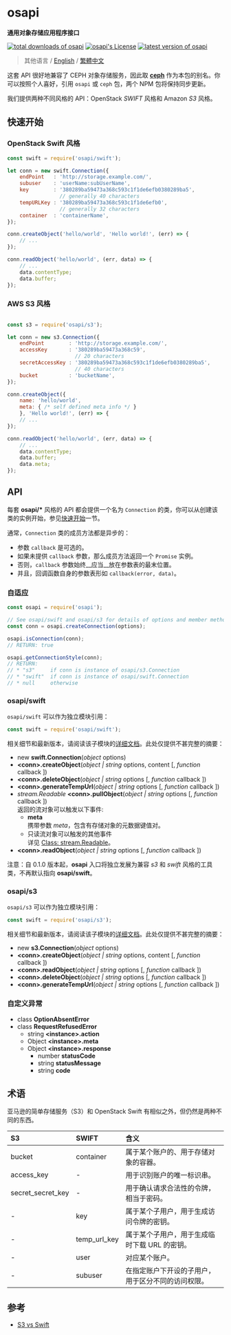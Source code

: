 #	osapi
__通用对象存储应用程序接口__

[![total downloads of osapi](https://img.shields.io/npm/dt/osapi.svg)](https://www.npmjs.com/package/osapi)
[![osapi's License](https://img.shields.io/npm/l/osapi.svg)](https://www.npmjs.com/package/osapi)
[![latest version of osapi](https://img.shields.io/npm/v/osapi.svg)](https://www.npmjs.com/package/osapi)

>	其他语言 / [English](./README.md) / [繁體中文](./README.zh_TW.md)

这套 API 很好地兼容了 CEPH 对象存储服务，因此取 __[ceph](https://www.npmjs.com/package/ceph)__ 作为本包的别名。你可以按照个人喜好，引用 `osapi` 或 `ceph` 包，两个 NPM 包将保持同步更新。

我们提供两种不同风格的 API：OpenStack *SWIFT* 风格和 Amazon *S3* 风格。

##	快速开始

###	OpenStack Swift 风格

```javascript
const swift = require('osapi/swift');

let conn = new swift.Connection({
	endPoint   : 'http://storage.example.com/',
	subuser    : 'userName:subUserName',
	key        : '380289ba59473a368c593c1f1de6efb0380289ba5', 
	             // generally 40 characters 
	tempURLKey : '380289ba59473a368c593c1f1de6efb0', 
	             // generally 32 characters
	container  : 'containerName',
});

conn.createObject('hello/world', 'Hello world!', (err) => {
	// ...
});

conn.readObject('hello/world', (err, data) => {
	// ...
	data.contentType;
	data.buffer;
});
```

###	AWS S3 风格

```javascript

const s3 = require('osapi/s3');

let conn = new s3.Connection({
	endPoint        : 'http://storage.example.com/',
	accessKey       : '380289ba59473a368c59', 
                      // 20 characters 
	secretAccessKey : '380289ba59473a368c593c1f1de6efb0380289ba5', 
	                  // 40 characters
	bucket          : 'bucketName',
});

conn.createObject({
	name: 'hello/world',
	meta: { /* self defined meta info */ }
	}, 'Hello world!', (err) => {
	// ...
});

conn.readObject('hello/world', (err, data) => {
	// ...
	data.contentType;
	data.buffer;
	data.meta;
});
```

##	API

每套 __osapi/*__ 风格的 API 都会提供一个名为 `Connection` 的类，你可以从创建该类的实例开始，参见[快速开始](#快速开始)一节。

通常，`Connection` 类的成员方法都是异步的：

*	参数 `callback` 是可选的。
*	如果未提供 `callback` 参数，那么成员方法返回一个 `Promise` 实例。
*	否则，`callback` 参数始终__应当__放在参数表的最末位置。
*	并且，回调函数自身的参数表形如 `callback(error, data)`。

###	自适应

```javascript
const osapi = require('osapi');

// See osapi/swift and osapi/s3 for details of options and member methods of the created connection.
const conn = osapi.createConnection(options);

osapi.isConnection(conn);
// RETURN: true

osapi.getConnectionStyle(conn);
// RETURN: 
// * "s3"     if conn is instance of osapi/s3.Connection
// * "swift"  if conn is instance of osapi/swift.Connection
// * null     otherwise
```

###	osapi/swift

`osapi/swift` 可以作为独立模块引用：

```javascript
const swift = require('osapi/swift');
```

相关细节和最新版本，请阅读该子模块的[详细文档](./docs/swift/index.md)。此处仅提供不甚完整的摘要：

*	new __swift.Connection__(*object* options)
*	__\<conn\>.createObject__(*object | string* options, content [, *function* callback ])
*	__\<conn\>.deleteObject__(*object | string* options [, *function* callback ])
*	__\<conn\>.generateTempUrl__(*object | string* options [, *function* callback ])
*	*stream.Readable* __\<conn\>.pullObject__(*object | string* options [, *function* callback ])  
	返回的流对象可以触发以下事件:
	-	__meta__  
		携带参数 *meta*，包含有存储对象的元数据键值对。
	-	只读流对象可以触发的其他事件    
		详见 [Class: stream.Readable](https://nodejs.org/dist/latest/docs/api/stream.html#stream_class_stream_readable)。
*	__\<conn\>.readObject__(*object | string* options [, *function* callback ])

注意：自 0.1.0 版本起，__osapi__ 入口将独立发展为兼容 *s3* 和 *swift* 风格的工具类，不再默认指向 __osapi/swift__。

###	osapi/s3

`osapi/s3` 可以作为独立模块引用：

```javascript
const swift = require('osapi/s3');
```

相关细节和最新版本，请阅读该子模块的[详细文档](./docs/s3/index.md)。此处仅提供不甚完整的摘要：

*	new __s3.Connection__(*object* options)
*	__\<conn\>.createObject__(*object | string* options, content [, *function* callback ])
*	__\<conn\>.readObject__(*object | string* options [, *function* callback ])
*	__\<conn\>.deleteObject__(*object | string* options [, *function* callback ])
*	__\<conn\>.generateTempUrl__(*object | string* options [, *function* callback ])

###	自定义异常

*	class __OptionAbsentError__
*	class __RequestRefusedError__
	-	string __\<instance\>.action__
	-	Object __\<instance\>.meta__
	-	Object __\<instance\>.response__
		+	number __statusCode__
		+	string __statusMessage__
		+	string __code__

##  术语

亚马逊的简单存储服务（S3）和 OpenStack Swift 有相似之外，但仍然是两种不同的东西。

| S3                   | SWIFT          | 含义 |
| :----------------    | :------------- | :------------- |
| bucket               | container      | 属于某个账户的、用于存储对象的容器。 |
| access_key           | -              | 用于识别账户的唯一标识串。 |
| secret\_secret\_key  | -              | 用于确认请求合法性的令牌，相当于密码。 |
| -                    | key            | 属于某个子用户，用于生成访问令牌的密钥。 |
| -                    | temp\_url\_key | 属于某个子用户，用于生成临时下载 URL 的密钥。 |
| -                    | user           | 对应某个账户。 |
| -                    | subuser        | 在指定账户下开设的子用户，用于区分不同的访问权限。 |

##  参考

*	[S3 vs Swift](https://oldhenhut.com/2016/05/31/s3-vs-swift/)
